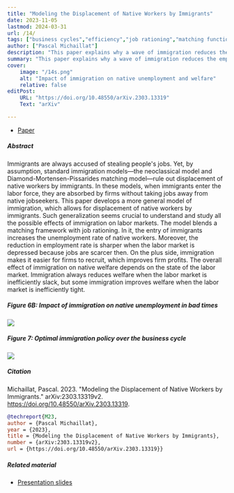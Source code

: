 ```yaml
---
title: "Modeling the Displacement of Native Workers by Immigrants" 
date: 2023-11-05
lastmod: 2024-03-31
url: /14/
tags: ["business cycles","efficiency","job rationing","matching function","state dependence","unemployment","wage rigidity"]
author: ["Pascal Michaillat"]
description: "This paper explains why a wave of immigration reduces the employment rate of native workers, and why this reduction is larger in bad times." 
summary: "This paper explains why a wave of immigration reduces the employment rate of native workers, and why this reduction is larger in bad times. Yet, immigration improves native welfare when the labor market is inefficiently tight, because it helps firms to recruit."
cover:
    image: "/14s.png"
    alt: "Impact of immigration on native unemployment and welfare"
    relative: false
editPost:
    URL: "https://doi.org/10.48550/arXiv.2303.13319"
    Text: "arXiv"

---
```


<div class="thinline"></div>

+ [Paper](/14.pdf)

<div class="thinline"></div>

##### Abstract

Immigrants are always accused of stealing people's jobs. Yet, by assumption, standard immigration models—the neoclassical model and Diamond-Mortensen-Pissarides matching model—rule out displacement of native workers by immigrants. In these models, when immigrants enter the labor force, they are absorbed by firms without taking jobs away from native jobseekers. This paper develops a more general model of immigration, which allows for displacement of native workers by immigrants. Such generalization seems crucial to understand and study all the possible effects of immigration on labor markets. The model blends a matching framework with job rationing. In it, the entry of immigrants increases the unemployment rate of native workers. Moreover, the reduction in employment rate is sharper when the labor market is depressed because jobs are scarcer then. On the plus side, immigration makes it easier for firms to recruit, which improves firm profits. The overall effect of immigration on native welfare depends on the state of the labor market. Immigration always reduces welfare when the labor market is inefficiently slack, but some immigration improves welfare when the labor market is inefficiently tight.

<div class="thinline"></div>

##### Figure 6B:  Impact of immigration on native unemployment in bad times

![](/14a.png)

##### Figure 7:  Optimal immigration policy over the business cycle

![](/14b.png)

<div class="thinline"></div>

##### Citation

Michaillat, Pascal. 2023. "Modeling the Displacement of Native Workers by Immigrants." arXiv:2303.13319v2. https://doi.org/10.48550/arXiv.2303.13319.


```BibTeX
@techreport{M23,
author = {Pascal Michaillat},
year = {2023},
title = {Modeling the Displacement of Native Workers by Immigrants},
number = {arXiv:2303.13319v2},
url = {https://doi.org/10.48550/arXiv.2303.13319}}
```

<div class="thinline"></div>

##### Related material

+ [Presentation slides](/14p.pdf)
